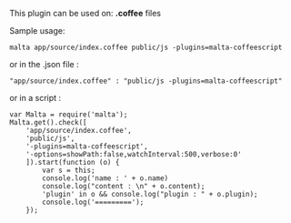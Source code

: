 This plugin can be used on: **.coffee** files  

Sample usage:  

    malta app/source/index.coffee public/js -plugins=malta-coffeescript

or in the .json file :

    "app/source/index.coffee" : "public/js -plugins=malta-coffeescript"

or in a script : 

    var Malta = require('malta');
    Malta.get().check([
        'app/source/index.coffee',
        'public/js',
        '-plugins=malta-coffeescript',
        '-options=showPath:false,watchInterval:500,verbose:0'
        ]).start(function (o) {
            var s = this;
            console.log('name : ' + o.name)
            console.log("content : \n" + o.content);
            'plugin' in o && console.log("plugin : " + o.plugin);
            console.log('=========');
        });
